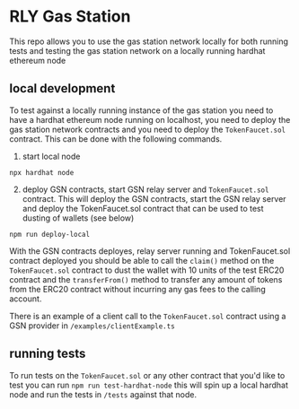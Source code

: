 # RLY Gas Station

This repo allows you to use the gas station network locally for both running tests and testing the gas station network on a locally running hardhat ethereum node

## local development

To test against a locally running instance of the gas station you need to have a hardhat ethereum node running on localhost, you need to deploy the gas station network contracts and you need to deploy the `TokenFaucet.sol` contract. This can be done with the following commands.

1. start local node

`npx hardhat node`

2. deploy GSN contracts, start GSN relay server and `TokenFaucet.sol` contract. This will deploy the GSN contracts, start the GSN relay server and deploy the TokenFaucet.sol contract that can be used to test dusting of wallets (see below)

`npm run deploy-local`

With the GSN contracts deployes, relay server running and TokenFaucet.sol contract deployed you should be able to call the `claim()` method on the `TokenFaucet.sol` contract to dust the wallet with 10 units of the test ERC20 contract and the `transferFrom()` method to transfer any amount of tokens from the ERC20 contract without incurring any gas fees to the calling account.

There is an example of a client call to the `TokenFaucet.sol` contract using a GSN provider in `/examples/clientExample.ts`

## running tests

To run tests on the `TokenFaucet.sol` or any other contract that you'd like to test you can run `npm run test-hardhat-node` this will spin up a local hardhat node and run the tests in `/tests` against that node.
